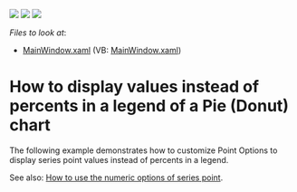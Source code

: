 <!-- default badges list -->
![](https://img.shields.io/endpoint?url=https://codecentral.devexpress.com/api/v1/VersionRange/128569810/10.2.3%2B)
[![](https://img.shields.io/badge/Open_in_DevExpress_Support_Center-FF7200?style=flat-square&logo=DevExpress&logoColor=white)](https://supportcenter.devexpress.com/ticket/details/E2283)
[![](https://img.shields.io/badge/📖_How_to_use_DevExpress_Examples-e9f6fc?style=flat-square)](https://docs.devexpress.com/GeneralInformation/403183)
<!-- default badges end -->
<!-- default file list -->
*Files to look at*:

* [MainWindow.xaml](./CS/MainWindow.xaml) (VB: [MainWindow.xaml](./VB/MainWindow.xaml))
<!-- default file list end -->
# How to display values instead of percents in a legend of a Pie (Donut) chart


<p>The following example demonstrates how to customize Point Options to display series point values instead of percents in a legend.</p><p>See also: <a href="https://www.devexpress.com/Support/Center/p/E2791">How to use the numeric options of series point</a>.</p>

<br/>


